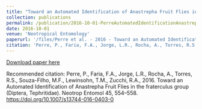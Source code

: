 ```yaml
---
title: "Toward an Automated Identification of Anastrepha Fruit Flies in the fraterculus group (Diptera, Tephritidae)"
collection: publications
permalink: /publication/2016-10-01-PerreAutomatedIdentificationAnastrepha2016
date: 2016-10-01
venue: 'Neotropical Entomology'
paperurl: '/files/Perre et al. - 2016 - Toward an Automated Identification of Anastrepha F.pdf'
citation: 'Perre, P., Faria, F.A., Jorge, L.R., Rocha, A., Torres, R.S., Souza-Filho, M.F., Lewinsohn, T.M., Zucchi, R.A., 2016. Toward an Automated Identification of Anastrepha Fruit Flies in the fraterculus group (Diptera, Tephritidae). Neotrop Entomol 45, 554–558. https://doi.org/10.1007/s13744-016-0403-0'
---
```


<a href='/files/Perre et al. - 2016 - Toward an Automated Identification of Anastrepha F.pdf'>Download paper here</a>

Recommended citation: Perre, P., Faria, F.A., Jorge, L.R., Rocha, A., Torres, R.S., Souza-Filho, M.F., Lewinsohn, T.M., Zucchi, R.A., 2016. Toward an Automated Identification of Anastrepha Fruit Flies in the fraterculus group (Diptera, Tephritidae). Neotrop Entomol 45, 554–558. https://doi.org/10.1007/s13744-016-0403-0